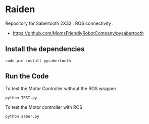 # Raiden

Repository for Sabertooth 2X32 . ROS connectivity .

-  https://github.com/MomsFriendlyRobotCompany/pysabertooth


## Install the dependencies 

	sudo pin install pysabertooth


## Run the Code 


To test the Motor Controller without the ROS wrapper

	python TEST.py 


To test the Motor controller with ROS 

	python saber.py



